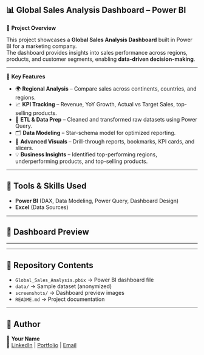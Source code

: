## 📊 Global Sales Analysis Dashboard – Power BI  

🔹 **Project Overview**

This project showcases a **Global Sales Analysis Dashboard** built in Power BI for a marketing company.  
The dashboard provides insights into sales performance across regions, products, and customer segments, enabling **data-driven decision-making**.  

---

🔹 **Key Features**  
- 🌍 **Regional Analysis** – Compare sales across continents, countries, and regions.  
- 📈 **KPI Tracking** – Revenue, YoY Growth, Actual vs Target Sales, top-selling products. 
- 🔄 **ETL & Data Prep** – Cleaned and transformed raw datasets using Power Query.  
- 🗂 **Data Modeling** – Star-schema model for optimized reporting.  
- 🎯 **Advanced Visuals** – Drill-through reports, bookmarks, KPI cards, and slicers.  
- 💡 **Business Insights** – Identified top-performing regions, underperforming products, and top-selling products.

---

## 🔹 Tools & Skills Used  
- **Power BI** (DAX, Data Modeling, Power Query, Dashboard Design)  
- **Excel** (Data Sources) 

---

## 🔹 Dashboard Preview  

---

---

## 🔹 Repository Contents  
- `Global_Sales_Analysis.pbix` → Power BI dashboard file  
- `data/` → Sample dataset (anonymized)  
- `screenshots/` → Dashboard preview images  
- `README.md` → Project documentation  

---

## 🔹 Author  
👤 **Your Name**  
🔗 [LinkedIn](#) | [Portfolio](#) | [Email](#)  
